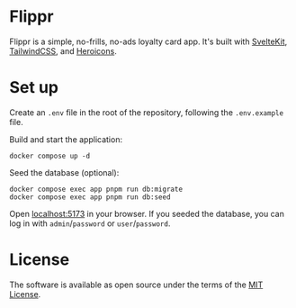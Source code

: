 # Flippr

Flippr is a simple, no-frills, no-ads loyalty card app.
It's built with [SvelteKit](https://kit.svelte.dev/), [TailwindCSS](https://tailwindcss.com/), and [Heroicons](https://heroicons.com/).

# Set up

Create an `.env` file in the root of the repository, following the `.env.example` file.

Build and start the application:

```
docker compose up -d
```

Seed the database (optional):

```
docker compose exec app pnpm run db:migrate 
docker compose exec app pnpm run db:seed
```

Open [localhost:5173](http://localhost:5173) in your browser.
If you seeded the database, you can log in with `admin`/`password` or `user`/`password`.

# License

The software is available as open source under the terms of the [MIT License](https://opensource.org/licenses/MIT).
